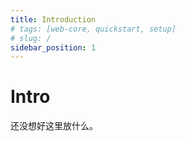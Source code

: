 ```yaml
---
title: Introduction
# tags: [web-core, quickstart, setup]
# slug: /
sidebar_position: 1
---
```


# Intro

还没想好这里放什么。
